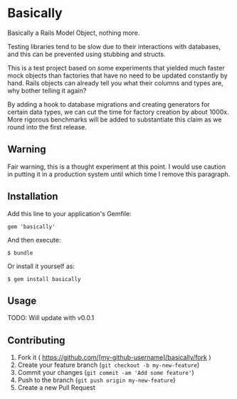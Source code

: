# Basically

Basically a Rails Model Object, nothing more.

Testing libraries tend to be slow due to their interactions with databases, and this can be
prevented using stubbing and structs.

This is a test project based on some
experiments that yielded much faster mock objects than factories that
have no need to be updated constantly by hand. Rails objects can already
tell you what their columns and types are, why bother telling it again?

By adding a hook to database migrations and creating generators for
certain data types, we can cut the time for factory creation by about
1000x. More rigorous benchmarks will be added to substantiate this claim
as we round into the first release.

## Warning

Fair warning, this is a thought experiment at this point. I would use
caution in putting it in a production system until which time I remove
this paragraph.

## Installation

Add this line to your application's Gemfile:

    gem 'basically'

And then execute:

    $ bundle

Or install it yourself as:

    $ gem install basically

## Usage

TODO: Will update with v0.0.1

## Contributing

1. Fork it ( https://github.com/[my-github-username]/basically/fork )
2. Create your feature branch (`git checkout -b my-new-feature`)
3. Commit your changes (`git commit -am 'Add some feature'`)
4. Push to the branch (`git push origin my-new-feature`)
5. Create a new Pull Request
